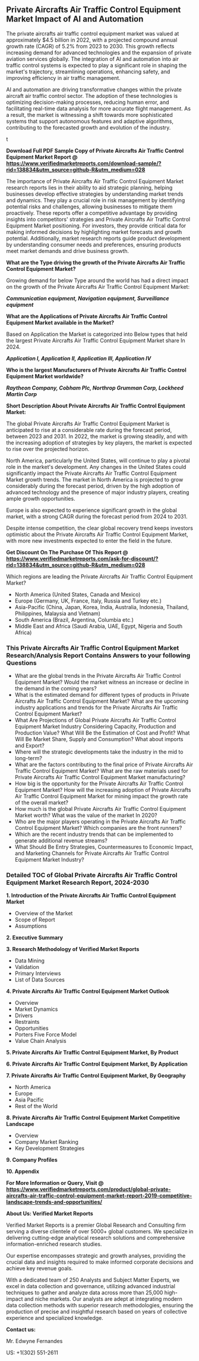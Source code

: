 <h2>Private Aircrafts Air Traffic Control Equipment Market Impact of AI and Automation</h2><p>The private aircrafts air traffic control equipment market was valued at approximately $4.5 billion in 2022, with a projected compound annual growth rate (CAGR) of 5.2% from 2023 to 2030. This growth reflects increasing demand for advanced technologies and the expansion of private aviation services globally. The integration of AI and automation into air traffic control systems is expected to play a significant role in shaping the market's trajectory, streamlining operations, enhancing safety, and improving efficiency in air traffic management.</p><p>AI and automation are driving transformative changes within the private aircraft air traffic control sector. The adoption of these technologies is optimizing decision-making processes, reducing human error, and facilitating real-time data analysis for more accurate flight management. As a result, the market is witnessing a shift towards more sophisticated systems that support autonomous features and adaptive algorithms, contributing to the forecasted growth and evolution of the industry.</p>t</p><p id="" class=""><strong>Download Full PDF Sample Copy of Private Aircrafts Air Traffic Control Equipment Market Report @ <a href="https://www.verifiedmarketreports.com/download-sample/?rid=138834&utm_source=github-R&utm_medium=028" target="_blank">https://www.verifiedmarketreports.com/download-sample/?rid=138834&utm_source=github-R&utm_medium=028</a></strong></p><p>The importance of&nbsp;Private Aircrafts Air Traffic Control Equipment Market research reports lies in their ability to aid strategic planning, helping businesses develop effective strategies by understanding market trends and dynamics. They play a crucial role in risk management by identifying potential risks and challenges, allowing businesses to mitigate them proactively. These reports offer a competitive advantage by providing insights into competitors' strategies and Private Aircrafts Air Traffic Control Equipment Market positioning. For investors, they provide critical data for making informed decisions by highlighting market forecasts and growth potential. Additionally, market research reports guide product development by understanding consumer needs and preferences, ensuring products meet market demands and drive business growth.</p><p><strong>What are the&nbsp;Type driving the growth of the Private Aircrafts Air Traffic Control Equipment Market?</strong></p><p id="" class="">Growing demand for below Type around the world has had a direct impact on the growth of the Private Aircrafts Air Traffic Control Equipment Market:</p><em><strong>Communication equipment, Navigation equipment, Surveillance equipment</strong></em></p><strong>What are the&nbsp;Applications&nbsp;of Private Aircrafts Air Traffic Control Equipment Market available in the Market?</strong></p><p id="" class="">Based on Application the Market is categorized into Below types that held the largest Private Aircrafts Air Traffic Control Equipment Market share In 2024.</p><em><strong>Application I, Application II, Application III, Application IV</strong></em></p><strong>Who is the largest Manufacturers of Private Aircrafts Air Traffic Control Equipment Market worldwide?</strong></p><p><em><strong>Raytheon Company, Cobham Plc, Northrop Grumman Corp, Lockheed Martin Corp</strong></em></p><p id="" class=""><strong>Short Description About Private Aircrafts Air Traffic Control Equipment Market:</strong></p><p>The global Private Aircrafts Air Traffic Control Equipment Market is anticipated to rise at a considerable rate during the forecast period, between 2023 and 2031. In 2022, the market is growing steadily, and with the increasing adoption of strategies by key players, the market is expected to rise over the projected horizon.</p><p>North America, particularly the United States, will continue to play a pivotal role in the market's development. Any changes in the United States could significantly impact the Private Aircrafts Air Traffic Control Equipment Market growth trends. The market in North America is projected to grow considerably during the forecast period, driven by the high adoption of advanced technology and the presence of major industry players, creating ample growth opportunities.</p><p>Europe is also expected to experience significant growth in the global market, with a strong CAGR during the forecast period from 2024 to 2031.</p><p>Despite intense competition, the clear global recovery trend keeps investors optimistic about the Private Aircrafts Air Traffic Control Equipment Market, with more new investments expected to enter the field in the future.</p><p id="" class=""><strong>Get Discount On The Purchase Of This Report @ <a href="https://www.verifiedmarketreports.com/ask-for-discount/?rid=138834&utm_source=github-R&utm_medium=028" target="_blank">https://www.verifiedmarketreports.com/ask-for-discount/?rid=138834&utm_source=github-R&utm_medium=028</a></strong></p>Which regions are leading the Private Aircrafts Air Traffic Control Equipment Market?</p><ul><li>North America (United States, Canada and Mexico)</li><li>Europe (Germany, UK, France, Italy, Russia and Turkey etc.)</li><li>Asia-Pacific (China, Japan, Korea, India, Australia, Indonesia, Thailand, Philippines, Malaysia and Vietnam)</li><li>South America (Brazil, Argentina, Columbia etc.)</li><li>Middle East and Africa (Saudi Arabia, UAE, Egypt, Nigeria and South Africa)</li></ul><h3 id="" class="">This Private Aircrafts Air Traffic Control Equipment Market Research/Analysis Report Contains Answers to your following Questions</h3><ul><li>What are the global trends in the Private Aircrafts Air Traffic Control Equipment Market? Would the market witness an increase or decline in the demand in the coming years?</li><li>What is the estimated demand for different types of products in Private Aircrafts Air Traffic Control Equipment Market? What are the upcoming industry applications and trends for the Private Aircrafts Air Traffic Control Equipment Market?</li><li>What Are Projections of Global Private Aircrafts Air Traffic Control Equipment Market Industry Considering Capacity, Production and Production Value? What Will Be the Estimation of Cost and Profit? What Will Be Market Share, Supply and Consumption? What about imports and Export?</li><li>Where will the strategic developments take the industry in the mid to long-term?</li><li>What are the factors contributing to the final price of Private Aircrafts Air Traffic Control Equipment Market? What are the raw materials used for Private Aircrafts Air Traffic Control Equipment Market manufacturing?</li><li>How big is the opportunity for the Private Aircrafts Air Traffic Control Equipment Market? How will the increasing adoption of Private Aircrafts Air Traffic Control Equipment Market for mining impact the growth rate of the overall market?</li><li>How much is the global Private Aircrafts Air Traffic Control Equipment Market worth? What was the value of the market In 2020?</li><li>Who are the major players operating in the Private Aircrafts Air Traffic Control Equipment Market? Which companies are the front runners?</li><li>Which are the recent industry trends that can be implemented to generate additional revenue streams?</li><li>What Should Be Entry Strategies, Countermeasures to Economic Impact, and Marketing Channels for Private Aircrafts Air Traffic Control Equipment Market Industry?</li></ul><h3 id="" class="">Detailed TOC of Global Private Aircrafts Air Traffic Control Equipment Market Research Report, 2024-2030</h3><p id="" class=""><strong>1. Introduction of the Private Aircrafts Air Traffic Control Equipment Market</strong></p><ul><li>Overview of the Market</li><li>Scope of Report</li><li>Assumptions</li></ul><p id="" class=""><strong>2. Executive Summary</strong></p><p id="" class=""><strong>3. Research Methodology of Verified Market Reports</strong></p><ul><li>Data Mining</li><li>Validation</li><li>Primary Interviews</li><li>List of Data Sources</li></ul><p id="" class=""><strong>4. Private Aircrafts Air Traffic Control Equipment Market Outlook</strong></p><ul><li>Overview</li><li>Market Dynamics</li><li>Drivers</li><li>Restraints</li><li>Opportunities</li><li>Porters Five Force Model</li><li>Value Chain Analysis</li></ul><p id="" class=""><strong>5. Private Aircrafts Air Traffic Control Equipment Market, By Product</strong></p><p id="" class=""><strong>6. Private Aircrafts Air Traffic Control Equipment Market, By Application</strong></p><p id="" class=""><strong>7. Private Aircrafts Air Traffic Control Equipment Market, By Geography</strong></p><ul><li>North America</li><li>Europe</li><li>Asia Pacific</li><li>Rest of the World</li></ul><p id="" class=""><strong>8. Private Aircrafts Air Traffic Control Equipment Market Competitive Landscape</strong></p><ul><li>Overview</li><li>Company Market Ranking</li><li>Key Development Strategies</li></ul><p id="" class=""><strong>9. Company Profiles</strong></p><p id="" class=""><strong>10. Appendix</strong></p><p id="" class=""><strong>For More Information or Query, Visit @ <a href="https://www.verifiedmarketreports.com/product/global-private-aircrafts-air-traffic-control-equipment-market-report-2019-competitive-landscape-trends-and-opportunities/" target="_blank">https://www.verifiedmarketreports.com/product/global-private-aircrafts-air-traffic-control-equipment-market-report-2019-competitive-landscape-trends-and-opportunities/</a></strong></p><p id="" class=""><strong>About Us: Verified Market Reports</strong></p><p id="" class="">Verified Market Reports is a premier Global Research and Consulting firm serving a diverse clientele of over 5000+ global customers. We specialize in delivering cutting-edge analytical research solutions and comprehensive information-enriched research studies.</p><p id="" class="">Our expertise encompasses strategic and growth analyses, providing the crucial data and insights required to make informed corporate decisions and achieve key revenue goals.</p><p id="" class="">With a dedicated team of 250 Analysts and Subject Matter Experts, we excel in data collection and governance, utilizing advanced industrial techniques to gather and analyze data across more than 25,000 high-impact and niche markets. Our analysts are adept at integrating modern data collection methods with superior research methodologies, ensuring the production of precise and insightful research based on years of collective experience and specialized knowledge.</p><p id="" class=""><strong>Contact us:</strong></p><p id="" class="">Mr. Edwyne Fernandes</p><p id="" class="">US: +1(302) 551-2611</p>